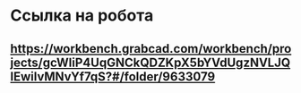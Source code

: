 # Ссылка на робота
## https://workbench.grabcad.com/workbench/projects/gcWliP4UqGNCkQDZKpX5bYVdUgzNVLJQlEwilvMNvYf7qS?#/folder/9633079
